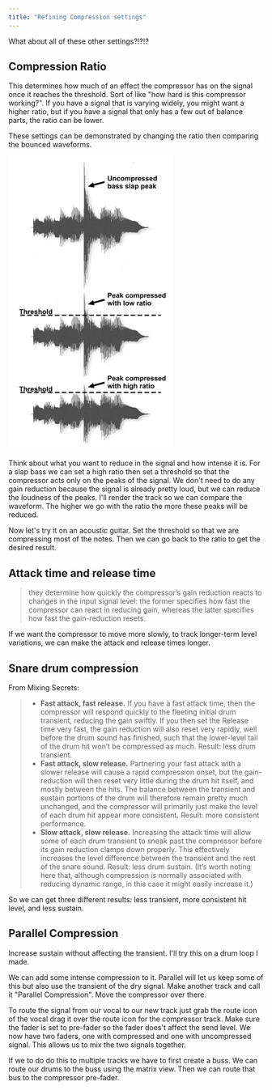 ```yaml
---
title: "Refining Compression settings"
---
```


What about all of these other settings?!?!?

## Compression Ratio

This determines how much of an effect the compressor has on the signal once it reaches the threshold. Sort of like "how hard is this compressor working?". If you have a signal that is varying widely, you might want a higher ratio, but if you have a signal that only has a few out of balance parts, the ratio can be lower.

These settings can be demonstrated by changing the ratio then comparing the bounced waveforms.

![](slap-bass-compressed.png)

Think about what you want to reduce in the signal and how intense it is. For a slap bass we can set a high ratio then set a threshold so that the compressor acts only on the peaks of the signal. We don't need to do any gain reduction because the signal is already pretty loud, but we can reduce the loudness of the peaks. I'll render the track so we can compare the waveform. The higher we go with the ratio the more these peaks will be reduced.

Now let's try it on an acoustic guitar. Set the threshold so that we are compressing most of the notes. Then we can go back to the ratio to get the desired result.

## Attack time and release time

> they determine how quickly the compressor’s gain reduction reacts to changes in the input signal level: the former specifies how fast the compressor can react in reducing gain, whereas the latter specifies how fast the gain-reduction resets.

If we want the compressor to move more slowly, to track longer-term level variations, we can make the attack and release times longer.

## Snare drum compression

From Mixing Secrets:

> - **Fast attack, fast release.** If you have a fast attack time, then the compressor will respond quickly to the fleeting initial drum transient, reducing the gain swiftly. If you then set the Release time very fast, the gain reduction will also reset very rapidly, well before the drum sound has finished, such that the lower-level tail of the drum hit won’t be compressed as much. Result: less drum transient.
> - **Fast attack, slow release.** Partnering your fast attack with a slower release will cause a rapid compression onset, but the gain-reduction will then reset very little during the drum hit itself, and mostly between the hits. The balance between the transient and sustain portions of the drum will therefore remain pretty much unchanged, and the compressor will primarily just make the level of each drum hit appear more consistent. Result: more consistent performance.
> - **Slow attack, slow release.** Increasing the attack time will allow some of each drum transient to sneak past the compressor before its gain reduction clamps down properly. This effectively increases the level difference between the transient and the rest of the snare sound. Result: less drum sustain. (It’s worth noting here that, although compression is normally associated with reducing dynamic range, in this case it might easily increase it.)

So we can get three different results: less transient, more consistent hit level, and less sustain.

## Parallel Compression

Increase sustain without affecting the transient. I'll try this on a drum loop I made.

We can add some intense compression to it. Parallel will let us keep some of this but also use the transient of the dry signal. Make another track and call it "Parallel Compression". Move the compressor over there.

To route the signal from our vocal to our new track just grab the route icon of the vocal drag it over the route icon for the compressor track. Make sure the fader is set to pre-fader so the fader does't affect the send level. We now have two faders, one with compressed and one with uncompressed signal. This allows us to mix the two signals together.

If we to do do this to multiple tracks we have to first create a buss. We can route our drums to the buss using the matrix view. Then we can route that bus to the compressor pre-fader.
